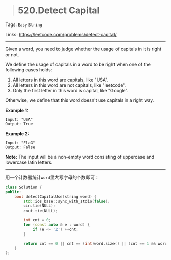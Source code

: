 > # 520.Detect Capital

Tags: `Easy` `String`

Links: https://leetcode.com/problems/detect-capital/

------

Given a word, you need to judge whether the usage of capitals in it is right or not.

We define the usage of capitals in a word to be right when one of the following cases holds:

1. All letters in this word are capitals, like "USA".
2. All letters in this word are not capitals, like "leetcode".
3. Only the first letter in this word is capital, like "Google".

Otherwise, we define that this word doesn't use capitals in a right way.

**Example 1:**

```
Input: "USA"
Output: True
```

**Example 2:**

```
Input: "FlaG"
Output: False
```

**Note:** The input will be a non-empty word consisting of uppercase and lowercase latin letters.

------

用一个计数器统计`word`里大写字母的个数即可：

```c++
class Solution {
public:
    bool detectCapitalUse(string word) {
    	std::ios_base::sync_with_stdio(false);
    	cin.tie(NULL);
    	cout.tie(NULL);

    	int cnt = 0;
    	for (const auto & e : word) {
    		if (e <= 'Z') ++cnt;
    	}

    	return cnt == 0 || cnt == (int)word.size() || (cnt == 1 && word[0] <= 'Z');
    }
};
```

